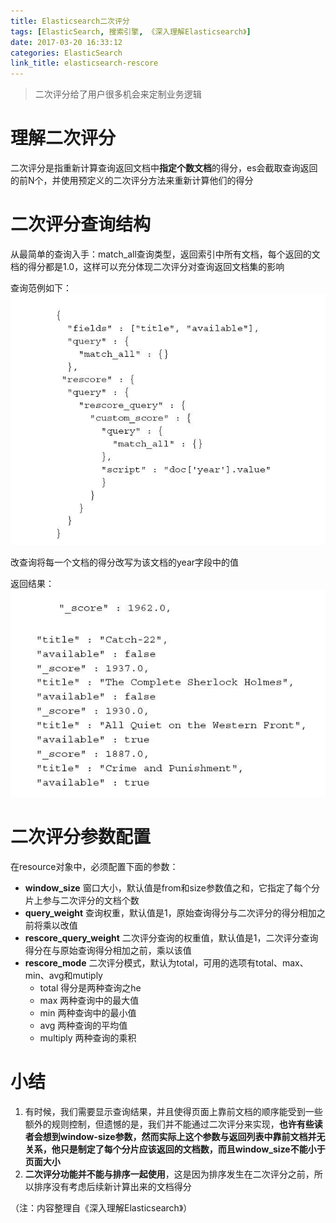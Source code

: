 ```yaml
---
title: Elasticsearch二次评分
tags: [ElasticSearch, 搜索引擎, 《深入理解Elasticsearch》]
date: 2017-03-20 16:33:12
categories: ElasticSearch
link_title: elasticsearch-rescore
---
```

>二次评分给了用户很多机会来定制业务逻辑

<!-- more -->

# 理解二次评分
二次评分是指重新计算查询返回文档中**指定个数文档**的得分，es会截取查询返回的前N个，并使用预定义的二次评分方法来重新计算他们的得分

# 二次评分查询结构
从最简单的查询入手：match_all查询类型，返回索引中所有文档，每个返回的文档的得分都是1.0，这样可以充分体现二次评分对查询返回文档集的影响

查询范例如下：
![01](elasticsearch-rescore/01.png)

改查询将每一个文档的得分改写为该文档的year字段中的值

返回结果：
![02](elasticsearch-rescore/02.png)

# 二次评分参数配置
在resource对象中，必须配置下面的参数：
- **window_size** 窗口大小，默认值是from和size参数值之和，它指定了每个分片上参与二次评分的文档个数
- **query_weight** 查询权重，默认值是1，原始查询得分与二次评分的得分相加之前将乘以改值
- **rescore_query_weight** 二次评分查询的权重值，默认值是1，二次评分查询得分在与原始查询得分相加之前，乘以该值
- **rescore_mode** 二次评分模式，默认为total，可用的选项有total、max、min、avg和mutiply
    - total 得分是两种查询之he
    - max 两种查询中的最大值
    - min 两种查询中的最小值
    - avg 两种查询的平均值
    - multiply 两种查询的乘积

# 小结
1. 有时候，我们需要显示查询结果，并且使得页面上靠前文档的顺序能受到一些额外的规则控制，但遗憾的是，我们并不能通过二次评分来实现，**也许有些读者会想到window-size参数，然而实际上这个参数与返回列表中靠前文档并无关系，他只是制定了每个分片应该返回的文档数，而且window_size不能小于页面大小**
2. **二次评分功能并不能与排序一起使用**，这是因为排序发生在二次评分之前，所以排序没有考虑后续新计算出来的文档得分

（注：内容整理自《深入理解Elasticsearch》）